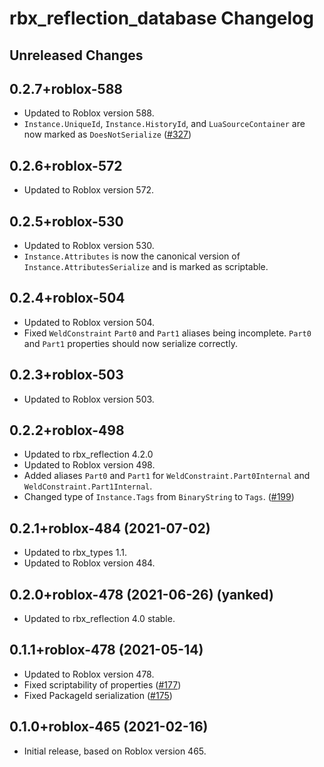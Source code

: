 # rbx\_reflection_database Changelog

## Unreleased Changes

## 0.2.7+roblox-588
* Updated to Roblox version 588.
* `Instance.UniqueId`, `Instance.HistoryId`, and `LuaSourceContainer` are now marked as `DoesNotSerialize` ([#327])

[#327]: https://github.com/rojo-rbx/rbx-dom/pull/327

## 0.2.6+roblox-572
* Updated to Roblox version 572.

## 0.2.5+roblox-530
* Updated to Roblox version 530.
* `Instance.Attributes` is now the canonical version of `Instance.AttributesSerialize` and is marked as scriptable.

## 0.2.4+roblox-504
* Updated to Roblox version 504.
* Fixed `WeldConstraint` `Part0` and `Part1` aliases being incomplete. `Part0` and `Part1` properties should now serialize correctly.

## 0.2.3+roblox-503
* Updated to Roblox version 503.

## 0.2.2+roblox-498
* Updated to rbx_reflection 4.2.0
* Updated to Roblox version 498.
* Added aliases `Part0` and `Part1` for `WeldConstraint.Part0Internal` and `WeldConstraint.Part1Internal`.
* Changed type of `Instance.Tags` from `BinaryString` to `Tags`. ([#199])

[#199]: https://github.com/rojo-rbx/rbx-dom/pull/199

## 0.2.1+roblox-484 (2021-07-02)
* Updated to rbx_types 1.1.
* Updated to Roblox version 484.

## 0.2.0+roblox-478 (2021-06-26) (yanked)
* Updated to rbx_reflection 4.0 stable.

## 0.1.1+roblox-478 (2021-05-14)
* Updated to Roblox version 478.
* Fixed scriptability of properties ([#177])
* Fixed PackageId serialization ([#175])

[#177]: https://github.com/rojo-rbx/rbx-dom/pull/177
[#175]: https://github.com/rojo-rbx/rbx-dom/pull/175

## 0.1.0+roblox-465 (2021-02-16)
* Initial release, based on Roblox version 465.
